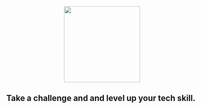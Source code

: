 <div style='text-align: center'>
<img src='/assets/chunky-logo.gif' style='width: 200px;'>
</div>

## Take a **challenge** and and level up your **tech skill**.
